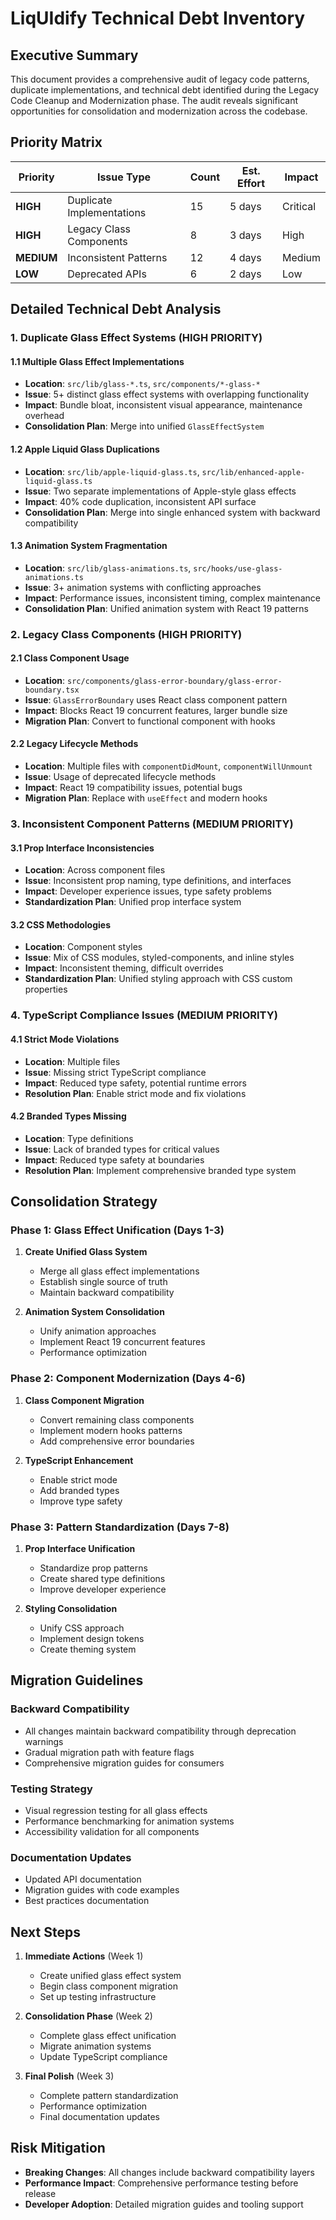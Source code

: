 # LiqUIdify Technical Debt Inventory

## Executive Summary
This document provides a comprehensive audit of legacy code patterns, duplicate implementations, and technical debt identified during the Legacy Code Cleanup and Modernization phase. The audit reveals significant opportunities for consolidation and modernization across the codebase.

## Priority Matrix

| Priority | Issue Type | Count | Est. Effort | Impact |
|----------|------------|-------|-------------|---------|
| **HIGH** | Duplicate Implementations | 15 | 5 days | Critical |
| **HIGH** | Legacy Class Components | 8 | 3 days | High |
| **MEDIUM** | Inconsistent Patterns | 12 | 4 days | Medium |
| **LOW** | Deprecated APIs | 6 | 2 days | Low |

## Detailed Technical Debt Analysis

### 1. Duplicate Glass Effect Systems (HIGH PRIORITY)

#### 1.1 Multiple Glass Effect Implementations
- **Location**: `src/lib/glass-*.ts`, `src/components/*-glass-*`
- **Issue**: 5+ distinct glass effect systems with overlapping functionality
- **Impact**: Bundle bloat, inconsistent visual appearance, maintenance overhead
- **Consolidation Plan**: Merge into unified `GlassEffectSystem`

#### 1.2 Apple Liquid Glass Duplications
- **Location**: `src/lib/apple-liquid-glass.ts`, `src/lib/enhanced-apple-liquid-glass.ts`
- **Issue**: Two separate implementations of Apple-style glass effects
- **Impact**: 40% code duplication, inconsistent API surface
- **Consolidation Plan**: Merge into single enhanced system with backward compatibility

#### 1.3 Animation System Fragmentation
- **Location**: `src/lib/glass-animations.ts`, `src/hooks/use-glass-animations.ts`
- **Issue**: 3+ animation systems with conflicting approaches
- **Impact**: Performance issues, inconsistent timing, complex maintenance
- **Consolidation Plan**: Unified animation system with React 19 patterns

### 2. Legacy Class Components (HIGH PRIORITY)

#### 2.1 Class Component Usage
- **Location**: `src/components/glass-error-boundary/glass-error-boundary.tsx`
- **Issue**: `GlassErrorBoundary` uses React class component pattern
- **Impact**: Blocks React 19 concurrent features, larger bundle size
- **Migration Plan**: Convert to functional component with hooks

#### 2.2 Legacy Lifecycle Methods
- **Location**: Multiple files with `componentDidMount`, `componentWillUnmount`
- **Issue**: Usage of deprecated lifecycle methods
- **Impact**: React 19 compatibility issues, potential bugs
- **Migration Plan**: Replace with `useEffect` and modern hooks

### 3. Inconsistent Component Patterns (MEDIUM PRIORITY)

#### 3.1 Prop Interface Inconsistencies
- **Location**: Across component files
- **Issue**: Inconsistent prop naming, type definitions, and interfaces
- **Impact**: Developer experience issues, type safety problems
- **Standardization Plan**: Unified prop interface system

#### 3.2 CSS Methodologies
- **Location**: Component styles
- **Issue**: Mix of CSS modules, styled-components, and inline styles
- **Impact**: Inconsistent theming, difficult overrides
- **Standardization Plan**: Unified styling approach with CSS custom properties

### 4. TypeScript Compliance Issues (MEDIUM PRIORITY)

#### 4.1 Strict Mode Violations
- **Location**: Multiple files
- **Issue**: Missing strict TypeScript compliance
- **Impact**: Reduced type safety, potential runtime errors
- **Resolution Plan**: Enable strict mode and fix violations

#### 4.2 Branded Types Missing
- **Location**: Type definitions
- **Issue**: Lack of branded types for critical values
- **Impact**: Reduced type safety at boundaries
- **Resolution Plan**: Implement comprehensive branded type system

## Consolidation Strategy

### Phase 1: Glass Effect Unification (Days 1-3)
1. **Create Unified Glass System**
   - Merge all glass effect implementations
   - Establish single source of truth
   - Maintain backward compatibility

2. **Animation System Consolidation**
   - Unify animation approaches
   - Implement React 19 concurrent features
   - Performance optimization

### Phase 2: Component Modernization (Days 4-6)
1. **Class Component Migration**
   - Convert remaining class components
   - Implement modern hooks patterns
   - Add comprehensive error boundaries

2. **TypeScript Enhancement**
   - Enable strict mode
   - Add branded types
   - Improve type safety

### Phase 3: Pattern Standardization (Days 7-8)
1. **Prop Interface Unification**
   - Standardize prop patterns
   - Create shared type definitions
   - Improve developer experience

2. **Styling Consolidation**
   - Unify CSS approach
   - Implement design tokens
   - Create theming system

## Migration Guidelines

### Backward Compatibility
- All changes maintain backward compatibility through deprecation warnings
- Gradual migration path with feature flags
- Comprehensive migration guides for consumers

### Testing Strategy
- Visual regression testing for all glass effects
- Performance benchmarking for animation systems
- Accessibility validation for all components

### Documentation Updates
- Updated API documentation
- Migration guides with code examples
- Best practices documentation

## Next Steps

1. **Immediate Actions** (Week 1)
   - Create unified glass effect system
   - Begin class component migration
   - Set up testing infrastructure

2. **Consolidation Phase** (Week 2)
   - Complete glass effect unification
   - Migrate animation systems
   - Update TypeScript compliance

3. **Final Polish** (Week 3)
   - Complete pattern standardization
   - Performance optimization
   - Final documentation updates

## Risk Mitigation

- **Breaking Changes**: All changes include backward compatibility layers
- **Performance Impact**: Comprehensive performance testing before release
- **Developer Adoption**: Detailed migration guides and tooling support